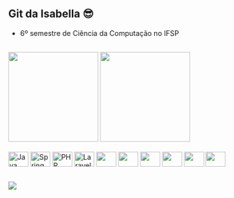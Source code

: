 ## Git da Isabella 😎

- 6º semestre de Ciência da Computação no IFSP

##

<div>
  <img = height="180em" src="https://github-readme-stats.vercel.app/api/top-langs/?username=isabellabsouza&layout=compact&theme=synthwave"/>
  <img = height="180em" src="https://github-readme-stats.vercel.app/api?username=isabellabsouza&show_icons=true&theme=synthwave"/>
</div>


<div style="display: inline_block"><br>
  <img align="center" height="30" width="40" src="https://cdn.jsdelivr.net/gh/devicons/devicon/icons/java/java-original.svg" alt="Java">
  <img align="center" height="30" width="40" src="https://cdn.jsdelivr.net/gh/devicons/devicon/icons/spring/spring-original.svg" alt="Spring"/>
  <img align="center" height="30" width="40" src="https://cdn.jsdelivr.net/gh/devicons/devicon/icons/php/php-original.svg" alt="PHP" />
  <img align="center" height="30" width="40" src="https://cdn.jsdelivr.net/gh/devicons/devicon/icons/laravel/laravel-plain-wordmark.svg" alt="Laravel" />
  <img align="center" height="30" width="40" src="https://cdn.jsdelivr.net/gh/devicons/devicon/icons/bootstrap/bootstrap-original.svg" />
  <img align="center" height="30" width="40" src="https://cdn.jsdelivr.net/gh/devicons/devicon/icons/html5/html5-original.svg">
  <img align="center" height="30" width="40" src="https://cdn.jsdelivr.net/gh/devicons/devicon/icons/css3/css3-original.svg">
  <img align="center" height="30" width="40" src="https://cdn.jsdelivr.net/gh/devicons/devicon/icons/postgresql/postgresql-original.svg">
  <img align="center" height="30" width="40" src="https://cdn.jsdelivr.net/gh/devicons/devicon/icons/mysql/mysql-original.svg" />
  <img align="center" height="30" width="40" src="https://cdn.jsdelivr.net/gh/devicons/devicon/icons/mongodb/mongodb-original.svg">
</div>

##

<div>
  <a href="https://www.linkedin.com/in/isabella-bicudo-de-souza-1879141bb/" target="_blank"><img src="https://img.shields.io/badge/LinkedIn-0077B5?style=for-the-badge&logo=linkedin&logoColor=white" target="_blank"></a>
</div>

<!--

DUVIDAS>>
https://github.com/anuraghazra/github-readme-stats/blob/master/readme.md#deploy-on-your-own-vercel-instance
<div>
  <a href="https://www.linkedin.com/in/isabella-bicudo-de-souza-1879141bb/" target="_blank"><img src="https://img.shields.io/badge/LinkedIn-0077B5?style=for-the-badge&logo=linkedin&logoColor=white" target="_blank"></a>
</div>
**isabellabsouza/isabellabsouza** is a ✨ _special_ ✨ repository because its `README.md` (this file) appears on your GitHub profile.

Here are some ideas to get you started:

- 🔭 I’m currently working on ...
- 🌱 I’m currently learning ...
- 👯 I’m looking to collaborate on ...
- 🤔 I’m looking for help with ...
- 💬 Ask me about ...
- 📫 How to reach me: ...
- 😄 Pronouns: ...
- ⚡ Fun fact: ...
-->
